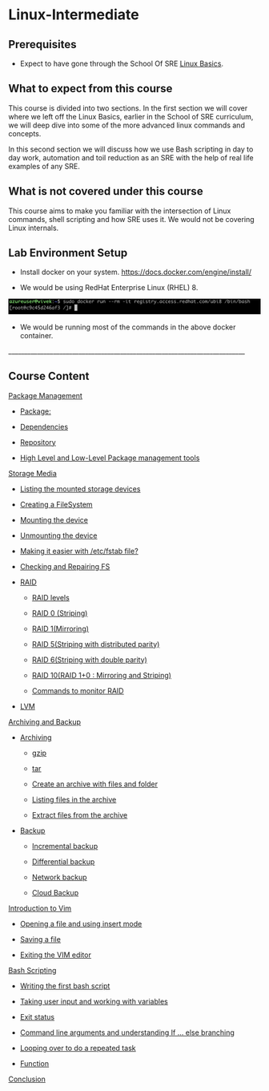 
# Linux-Intermediate

## Prerequisites 

- Expect to have gone through the School Of SRE [<u>Linux Basics</u>](https://linkedin.github.io/school-of-sre/level101/linux_basics/intro/).

## What to expect from this course

 This course is divided into two sections. In the first section we will cover where we left off the Linux Basics, earlier in the School of SRE curriculum, we will deep dive into some of the more advanced linux commands and concepts.
 
 In this second section we will discuss how we use Bash scripting in day to day work, automation and toil reduction as an SRE with the help of real life examples of any SRE.

## What is not covered under this course

This course aims to make you familiar with the intersection of Linux commands, shell scripting and how SRE uses it. We would not be covering Linux internals.


## Lab Environment Setup

- Install docker on your system. [<u>https://docs.docker.com/engine/install/</u>](https://docs.docker.com/engine/install/)
    
- We would be using RedHat Enterprise Linux (RHEL) 8.

![](images/image1.png)

- We would be running most of the commands in the above docker container.

\_\_\_\_\_\_\_\_\_\_\_\_\_\_\_\_\_\_\_\_\_\_\_\_\_\_\_\_\_\_\_\_\_\_\_\_\_\_\_\_\_\_\_\_\_\_\_\_\_\_\_\_\_\_\_\_\_\_\_\_\_\_\_\_\_\_\_\_\_\_\_\_\_\_

## Course Content 

[<u>Package Management</u>](https://linkedin.github.io/school-of-sre/level102/linux_intermediate/package_management/)

- [<u>Package:</u>](https://linkedin.github.io/school-of-sre/level102/linux_intermediate/package_management/#package)
    
- [<u>Dependencies</u>](https://linkedin.github.io/school-of-sre/level102/linux_intermediate/package_management/#dependencies)
    
- [<u>Repository</u>](https://linkedin.github.io/school-of-sre/level102/linux_intermediate/package_management/#repository)
    
- [<u>High Level and Low-Level Package management tools</u>](https://linkedin.github.io/school-of-sre/level102/linux_intermediate/package_management/#high-level-and-low-level-package-management-tools)
    

[<u>Storage Media</u>](https://linkedin.github.io/school-of-sre/level102/linux_intermediate/storage_media/)

- [<u>Listing the mounted storage devices</u>](https://linkedin.github.io/school-of-sre/level102/linux_intermediate/storage_media/#listing-the-mounted-storage-devices)
    
- [<u>Creating a FileSystem</u>](https://linkedin.github.io/school-of-sre/level102/linux_intermediate/storage_media/#creating-a-filesystem)
    
- [<u>Mounting the device</u>](https://linkedin.github.io/school-of-sre/level102/linux_intermediate/storage_media/#mounting-the-device)
    
- [<u>Unmounting the device</u>](https://linkedin.github.io/school-of-sre/level102/linux_intermediate/storage_media/#unmounting-the-device)
    
- [<u>Making it easier with /etc/fstab file?</u>](https://linkedin.github.io/school-of-sre/level102/linux_intermediate/storage_media/#making-it-easier-with-etcfstab-file)
    
- [<u>Checking and Repairing FS</u>](https://linkedin.github.io/school-of-sre/level102/linux_intermediate/storage_media/#checking-and-repairing-fs)
    
- [<u>RAID</u>](https://linkedin.github.io/school-of-sre/level102/linux_intermediate/storage_media/#raid)
    
    - [<u>RAID levels</u>](https://linkedin.github.io/school-of-sre/level102/linux_intermediate/storage_media/#raid-levels)
        
    - [<u>RAID 0 (Striping)</u>](https://linkedin.github.io/school-of-sre/level102/linux_intermediate/storage_media/#raid-0-striping)
        
    - [<u>RAID 1(Mirroring)</u>](https://linkedin.github.io/school-of-sre/level102/linux_intermediate/storage_media/#raid-1mirroring)
        
    - [<u>RAID 5(Striping with distributed parity)</u>](https://linkedin.github.io/school-of-sre/level102/linux_intermediate/storage_media/#raid-5striping-with-distributed-parity)
        
    - [<u>RAID 6(Striping with double parity)</u>](https://linkedin.github.io/school-of-sre/level102/linux_intermediate/storage_media/#raid-6striping-with-double-parity)
        
    - [<u>RAID 10(RAID 1+0 : Mirroring and Striping)</u>](https://linkedin.github.io/school-of-sre/level102/linux_intermediate/storage_media/#raid-10raid-10-mirroring-and-striping)
        
    - [<u>Commands to monitor RAID</u>](https://linkedin.github.io/school-of-sre/level102/linux_intermediate/storage_media/#commands-to-monitor-raid)
        
- [<u>LVM</u>](https://linkedin.github.io/school-of-sre/level102/linux_intermediate/storage_media/#lvm)
    

[<u>Archiving and Backup</u>](https://linkedin.github.io/school-of-sre/level102/linux_intermediate/archiving_backup/)

- [<u>Archiving</u>](https://linkedin.github.io/school-of-sre/level102/linux_intermediate/archiving_backup/#archiving)
    
    - [<u>gzip</u>](https://linkedin.github.io/school-of-sre/level102/linux_intermediate/archiving_backup/#gzip)
        
    - [<u>tar</u>](https://linkedin.github.io/school-of-sre/level102/linux_intermediate/archiving_backup/#tar)
        
    - [<u>Create an archive with files and folder</u>](https://linkedin.github.io/school-of-sre/level102/linux_intermediate/archiving_backup/#create-an-archive-with-files-and-folder)
        
    - [<u>Listing files in the archive</u>](https://linkedin.github.io/school-of-sre/level102/linux_intermediate/archiving_backup/#listing-files-in-the-archive)
        
    - [<u>Extract files from the archive</u>](https://linkedin.github.io/school-of-sre/level102/linux_intermediate/archiving_backup/#extract-files-from-the-archive)
        
- [<u>Backup</u>](https://linkedin.github.io/school-of-sre/level102/linux_intermediate/archiving_backup/#backup)
    
    - [<u>Incremental backup</u>](https://linkedin.github.io/school-of-sre/level102/linux_intermediate/archiving_backup/#incremental-backup)
        
    - [<u>Differential backup</u>](https://linkedin.github.io/school-of-sre/level102/linux_intermediate/archiving_backup/#differential-backup)
        
    - [<u>Network backup</u>](https://linkedin.github.io/school-of-sre/level102/linux_intermediate/archiving_backup/#network-backup)
        
    - [<u>Cloud Backup</u>](https://linkedin.github.io/school-of-sre/level102/linux_intermediate/archiving_backup/#cloud-backup)
        
[<u>Introduction to Vim</u>](https://linkedin.github.io/school-of-sre/level102/linux_intermediate/introvim/)
 
- [<u>Opening a file and using insert mode</u>](https://linkedin.github.io/school-of-sre/level102/linux_intermediate/introvim/#opening-a-file-and-using-insert-mode)
    
- [<u>Saving a file</u>](https://linkedin.github.io/school-of-sre/level102/linux_intermediate/introvim/#saving-a-file)
    
- [<u>Exiting the VIM editor</u>](https://linkedin.github.io/school-of-sre/level102/linux_intermediate/introvim/#exiting-the-vim-editor)
    
[<u>Bash Scripting</u>](https://linkedin.github.io/school-of-sre/level102/linux_intermediate/bashscripting/)

- [<u>Writing the first bash script</u>](https://linkedin.github.io/school-of-sre/level102/linux_intermediate/bashscripting/#writing-the-first-bash-script)
    
- [<u>Taking user input and working with variables</u>](https://linkedin.github.io/school-of-sre/level102/linux_intermediate/bashscripting/#taking-user-input-and-working-with-variables)
    
- [<u>Exit status</u>](https://linkedin.github.io/school-of-sre/level102/linux_intermediate/bashscripting/#exit-status)
    
- [<u>Command line arguments and understanding If … else branching</u>](https://linkedin.github.io/school-of-sre/level102/linux_intermediate/bashscripting/#command-line-arguments-and-understanding-if-..-else-branching)
    
- [<u>Looping over to do a repeated task</u>](https://linkedin.github.io/school-of-sre/level102/linux_intermediate/bashscripting/#looping-over-to-do-a-repeated-task.)
    
- [<u>Function</u>](https://linkedin.github.io/school-of-sre/level102/linux_intermediate/bashscripting/#function)
    
[<u>Conclusion</u>](https://linkedin.github.io/school-of-sre/level102/linux_intermediate/conclusion/)
        
